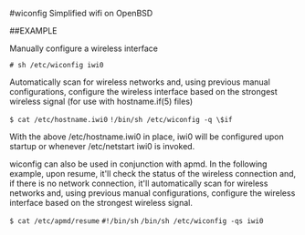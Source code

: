 #wiconfig
Simplified wifi on OpenBSD

##EXAMPLE

Manually configure a wireless interface

`# sh /etc/wiconfig iwi0`

Automatically scan for wireless networks and, using previous
manual
configurations, configure the wireless interface based on the
strongest
wireless signal (for use with hostname.if(5) files)

`$ cat /etc/hostname.iwi0`
`!/bin/sh /etc/wiconfig -q \$if`

With the above /etc/hostname.iwi0 in place, iwi0 will be
configured
upon startup or whenever /etc/netstart iwi0 is invoked.

wiconfig can also be used in conjunction with apmd.  In the
following
example, upon resume, it'll check the status of the wireless
connection
and, if there is no network connection, it'll automatically scan
for
wireless networks and, using previous manual configurations,
configure
the wireless interface based on the strongest wireless signal.

`$ cat /etc/apmd/resume`
`#!/bin/sh`
`/bin/sh /etc/wiconfig -qs iwi0`
